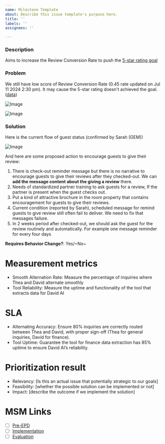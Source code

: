```yaml
---
name: Milestone Template
about: Describe this issue template's purpose here.
title: ''
labels: ''
assignees: ''

---
```


### Description
Aims to increase the Review Conversion Rate to push the [5-star rating goal](https://coda.io/d/Chapter-and-Team-Management_dAzjTEwEvGp/Semester-5-Milestones-On-Going_suLb1#Monthly-Strategic-Milestones_tugAY/r63&view=modal)

### Problem
We still have low score of Review Conversion Rate (0.45 rate updated on Jul 11 2024 2:30 pm). It may cause the 5-star rating doesn't achieved the goal. ([data](https://datavista.bukitvista.com/queries/590?p_date=d_this_year#2177))

![Image](https://github.com/Bukit-Vista/roadmap/assets/74033435/de28fadd-d48b-4cd1-a793-ea1b18d00bbd)

![Image](https://github.com/Bukit-Vista/roadmap/assets/74033435/e7b1972f-dce2-47cb-8ef5-cfc37a772f09)

### Solution
Here is the current flow of guest status (confirmed by Sarah (GEM))

![Image](https://github.com/Bukit-Vista/roadmap/assets/74033435/eb027e3d-8c58-49c6-bb0e-c2771af5645a)

And here are some proposed action to encourage guests to give their review:

1. There is check-out reminder message but there is no narrative to encourage guests to give their reviews after they checked-out. We can **add the message content about the giving a review** there.
2. Needs of standardized partner training to ask guests for a review, If the partner is present when the guest checks out.
3. Put a kind of attractive brochure in the room property that contains encouragement for guests to give their reviews.
4. Current condition (reported by Sarah), scheduled message for remind guests to give review still often fail to deliver. We need to fix that messages failure.
5. In 2 weeks period after checked-out, we should ask the guest for the review routinely and automatically. For example one message reminder for every four days

**Requires Behavior Change?**: Yes/~No~

# Measurement metrics 
- Smooth Alternation Rate: Measure the percentage of inquiries where Thea and David alternate smoothly
- Tool Reliability: Measure the uptime and functionality of the tool that extracts data for David AI

# SLA
- Alternating Accuracy: Ensure 80% inquiries are correctly routed between Thea and David, with proper sign-off (Thea for general inquiries, David for finance).
- Tool Uptime: Guarantee the tool for finance data extraction has 85% uptime to ensure David AI’s reliability.

# Prioritization result
- Relevancy: [Is this an actual issue that potentially strategic to our goals]
- Feasibility: [whether the possible solution can be implemented or not]
- Impact: [describe the outcome if we implement the solution]

# MSM Links
- [ ] [Pre-EPD]()
- [ ] [Implementation]()
- [ ] [Evaluation]()
